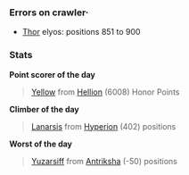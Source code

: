 ### Errors on crawler·
- [Thor](/#/ranking/Thor) elyos: positions 851 to 900


### Stats

**Point scorer of the day**
>[Yellow](/#/character/Hellion/180719) from [Hellion](/#/ranking/Hellion)  (6008) Honor Points


**Climber of the day**
>[Lanarsis](/#/character/Hyperion/574825) from [Hyperion](/#/ranking/Hyperion)  (402) positions


**Worst of the day**
>[Yuzarsiff](/#/character/Antriksha/820274) from [Antriksha](/#/ranking/Antriksha)  (-50) positions


